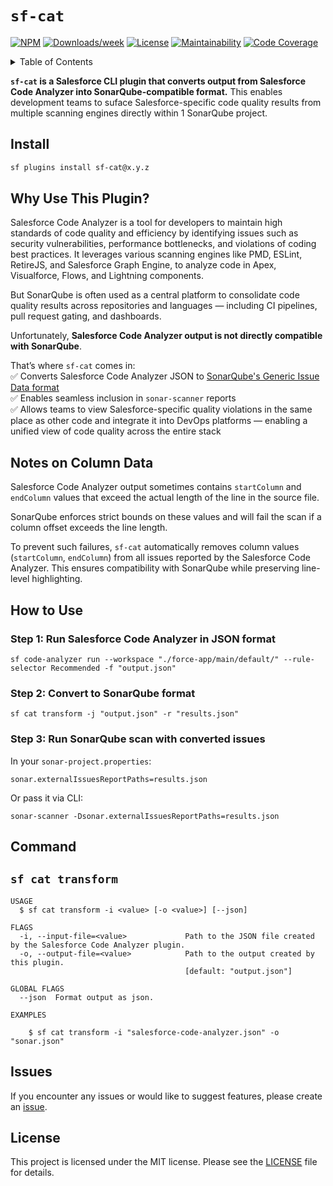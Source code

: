 # `sf-cat`

[![NPM](https://img.shields.io/npm/v/sf-cat.svg?label=sf-cat)](https://www.npmjs.com/package/sf-cat)
[![Downloads/week](https://img.shields.io/npm/dw/sf-cat.svg)](https://npmjs.org/package/sf-cat)
[![License](https://img.shields.io/badge/License-MIT-yellow.svg)](https://raw.githubusercontent.com/mcarvin8/sf-cat/main/LICENSE.md)
[![Maintainability](https://qlty.sh/gh/mcarvin8/projects/sf-cat/maintainability.svg)](https://qlty.sh/gh/mcarvin8/projects/sf-cat)
[![Code Coverage](https://qlty.sh/gh/mcarvin8/projects/sf-cat/coverage.svg)](https://qlty.sh/gh/mcarvin8/projects/sf-cat)

<!-- TABLE OF CONTENTS -->
<details>
  <summary>Table of Contents</summary>

- [Install](#install)
- [Why Use This Plugin?](#why-use-this-plugin)
- [Notes on Column Data](#notes-on-column-data)
- [How to Use](#how-to-use)
- [Command](#command)
  - [`sf cat transform`](#sf-cat-transform)
- [Issues](#issues)
- [License](#license)
</details>

**`sf-cat` is a Salesforce CLI plugin that converts output from Salesforce Code Analyzer into SonarQube-compatible format.** This enables development teams to suface Salesforce-specific code quality results from multiple scanning engines directly within 1 SonarQube project.

## Install

```bash
sf plugins install sf-cat@x.y.z
```

## Why Use This Plugin?

Salesforce Code Analyzer is a tool for developers to maintain high standards of code quality and efficiency by identifying issues such as security vulnerabilities, performance bottlenecks, and violations of coding best practices. It leverages various scanning engines like PMD, ESLint, RetireJS, and Salesforce Graph Engine, to analyze code in Apex, Visualforce, Flows, and Lightning components. 

But SonarQube is often used as a central platform to consolidate code quality results across repositories and languages — including CI pipelines, pull request gating, and dashboards.

Unfortunately, **Salesforce Code Analyzer output is not directly compatible with SonarQube**.

That’s where `sf-cat` comes in:  
✅ Converts Salesforce Code Analyzer JSON to [SonarQube's Generic Issue Data format](https://docs.sonarsource.com/sonarqube-cloud/enriching/generic-issue-data/)  
✅ Enables seamless inclusion in `sonar-scanner` reports  
✅ Allows teams to view Salesforce-specific quality violations in the same place as other code and integrate it into DevOps platforms — enabling a unified view of code quality across the entire stack

## Notes on Column Data

Salesforce Code Analyzer output sometimes contains `startColumn` and `endColumn` values that exceed the actual length of the line in the source file.

SonarQube enforces strict bounds on these values and will fail the scan if a column offset exceeds the line length.

To prevent such failures, `sf-cat` automatically removes column values (`startColumn`, `endColumn`) from all issues reported by the Salesforce Code Analyzer. This ensures compatibility with SonarQube while preserving line-level highlighting.

## How to Use

### Step 1: Run Salesforce Code Analyzer in JSON format

```
sf code-analyzer run --workspace "./force-app/main/default/" --rule-selector Recommended -f "output.json"
```

### Step 2: Convert to SonarQube format

```
sf cat transform -j "output.json" -r "results.json"
```

### Step 3: Run SonarQube scan with converted issues

In your `sonar-project.properties`:

```
sonar.externalIssuesReportPaths=results.json
```

Or pass it via CLI:

```
sonar-scanner -Dsonar.externalIssuesReportPaths=results.json
```

## Command

## `sf cat transform`

```
USAGE
  $ sf cat transform -i <value> [-o <value>] [--json]

FLAGS
  -i, --input-file=<value>             Path to the JSON file created by the Salesforce Code Analyzer plugin.
  -o, --output-file=<value>            Path to the output created by this plugin.
                                       [default: "output.json"]

GLOBAL FLAGS
  --json  Format output as json.

EXAMPLES

    $ sf cat transform -i "salesforce-code-analyzer.json" -o "sonar.json"

```

## Issues

If you encounter any issues or would like to suggest features, please create an [issue](https://github.com/mcarvin8/sf-cat/issues).

## License

This project is licensed under the MIT license. Please see the [LICENSE](https://raw.githubusercontent.com/mcarvin8/sf-cat/main/LICENSE.md) file for details.
